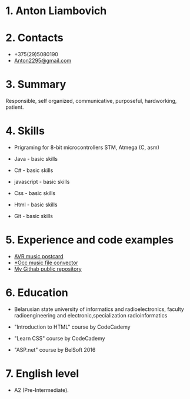 # 1. Anton Liambovich 

# 2. Contacts
* +375(29)5080190
* Anton2295@gmail.com

# 3. Summary
 Responsible, self organized, communicative, purposeful, hardworking, patient.

# 4. Skills
* Prigraming for 8-bit microcontrollers STM, Atmega (C, asm)

* Java - basic skills
* C# - basic skills
* javascript - basic skills
* Css - basic skills
* Html - basic skills
* Git - basic skills 

# 5. Experience and code examples
* [AVR music postcard ](https://bitbucket.org/Anton2295/avr_music_postcard/src/master/) 
* [*Occ music file convector](https://bitbucket.org/Anton2295/occ-json-parser/src/master/)
* [My Githab public repository](https://github.com/Anton2295)

# 6. Education
* Belarusian state university of informatics and radioelectronics, faculty radioengineering and electronic,specialization radioinformatics 

* "Introduction to HTML" course by CodeCademy
* "Learn CSS" course by CodeCademy
* "ASP.net" course by BelSoft 2016 

# 7. English level
* A2 (Pre-Intermediate). 